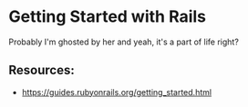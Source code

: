 # Getting Started with Rails

Probably I'm ghosted by her and yeah, it's a part of life right?

## Resources:
- https://guides.rubyonrails.org/getting_started.html